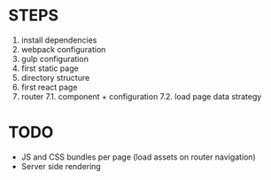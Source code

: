 # STEPS
1. install dependencies
2. webpack configuration
3. gulp configuration
4. first static page
5. directory structure
6. first react page
7. router
7.1. component + configuration
7.2. load page data strategy



# TODO
* JS and CSS bundles per page (load assets on router navigation)
* Server side rendering
